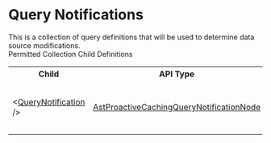 # Query Notifications

<div class="LanguageSummary"><div class ="SummaryItem">This is a collection of query definitions that will be used to determine data source modifications.</div></div><div class="SchemaBindingGroup"><div class="SchemaBindingGroupHeader">Permitted Collection Child Definitions</div><table id="SchemaBindingList" class="SchemaBindingList"><tbody><tr><th class="SchemaBindingNameColumnHeader">Child</th><th class="SchemaBindingTypeColumnHeader">API Type</th><th class="SchemaBindingSummaryColumnHeader">Description</th></tr><tr class="cd0"><td class="SchemaBindingName"><span class="punc">&lt;</span><a href=Varigence.Languages.Biml.Cube.AstProactiveCachingQueryNotificationNode.html">QueryNotification</a><span class="punc"> /&gt;</span></td><td class="SchemaBindingType"><a href="../api-reference/Varigence.Languages.Biml.Cube.AstProactiveCachingQueryNotificationNode.html">AstProactiveCachingQueryNotificationNode</a></td><td class="SchemaBindingSummary">The AstProactiveCachingQueryNotificationNode type corresponds directly to a proactive caching query notification configuration in SQL Server Analysis Services.</td></tr></tbody></table></div>